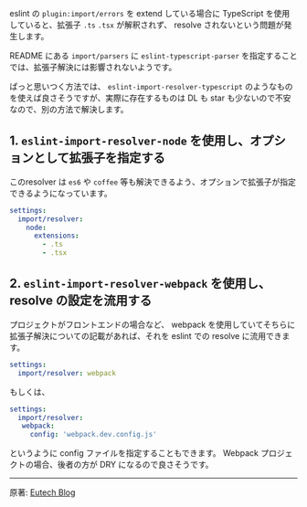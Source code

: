 eslint の `plugin:import/errors` を extend している場合に TypeScript を使用していると、拡張子 `.ts` `.tsx` が解釈されず、 resolve されないという問題が発生します。

README にある `import/parsers` に `eslint-typescript-parser` を指定することでは、拡張子解決には影響されないようです。

ぱっと思いつく方法では、 `eslint-import-resolver-typescript` のようなものを使えば良さそうですが、実際に存在するものは DL も star も少ないので不安なので、別の方法で解決します。



## 1. `eslint-import-resolver-node` を使用し、オプションとして拡張子を指定する
このresolver は `es6` や `coffee` 等も解決できるよう、オプションで拡張子が指定できるようになっています。

```yaml
settings:
  import/resolver:
    node:
      extensions:
        - .ts
        - .tsx
```

## 2. `eslint-import-resolver-webpack` を使用し、resolve の設定を流用する
プロジェクトがフロントエンドの場合など、 webpack を使用していてそちらに拡張子解決についての記載があれば、それを eslint での resolve に流用できます。

```yaml
settings:
  import/resolver: webpack
```

もしくは、

```yaml
settings:
  import/resolver:
   webpack:
     config: 'webpack.dev.config.js'
```

というように config ファイルを指定することもできます。
Webpack プロジェクトの場合、後者の方が DRY になるので良さそうです。

---

原著: [Eutech Blog](https://blog.euxn.me/entry/2017-11-08_eslint-import-no-unserolved-with-typescript/)
